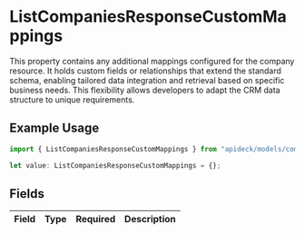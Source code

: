 # ListCompaniesResponseCustomMappings

This property contains any additional mappings configured for the company resource. It holds custom fields or relationships that extend the standard schema, enabling tailored data integration and retrieval based on specific business needs. This flexibility allows developers to adapt the CRM data structure to unique requirements.

## Example Usage

```typescript
import { ListCompaniesResponseCustomMappings } from "apideck/models/components";

let value: ListCompaniesResponseCustomMappings = {};
```

## Fields

| Field       | Type        | Required    | Description |
| ----------- | ----------- | ----------- | ----------- |